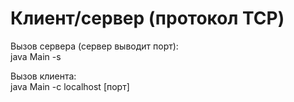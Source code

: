 # Клиент/сервер (протокол TCP)
Вызов сервера (сервер выводит порт):  
java Main -s

Вызов клиента:  
java Main -c localhost [порт]
